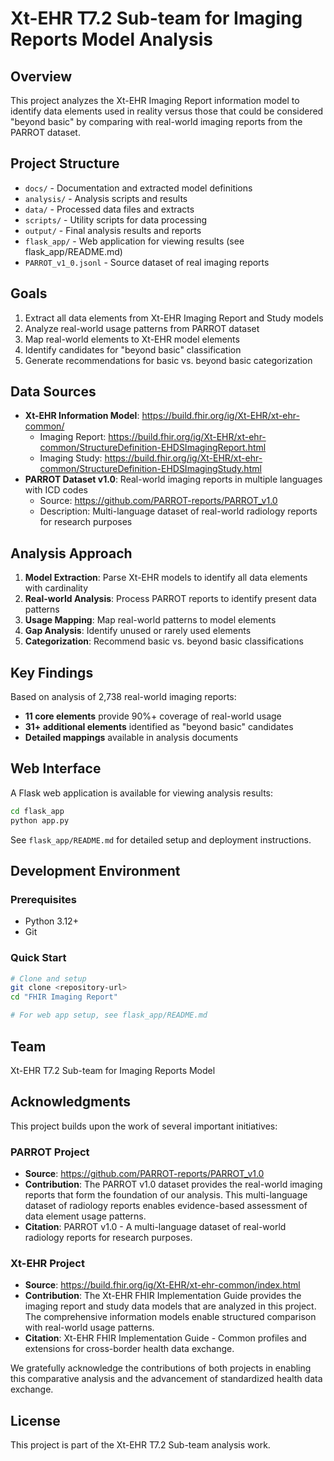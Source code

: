 # Xt-EHR T7.2 Sub-team for Imaging Reports Model Analysis

## Overview
This project analyzes the Xt-EHR Imaging Report information model to identify data elements used in reality versus those that could be considered "beyond basic" by comparing with real-world imaging reports from the PARROT dataset.

## Project Structure

- `docs/` - Documentation and extracted model definitions
- `analysis/` - Analysis scripts and results  
- `data/` - Processed data files and extracts
- `scripts/` - Utility scripts for data processing
- `output/` - Final analysis results and reports
- `flask_app/` - Web application for viewing results (see flask_app/README.md)
- `PARROT_v1_0.jsonl` - Source dataset of real imaging reports

## Goals

1. Extract all data elements from Xt-EHR Imaging Report and Study models
2. Analyze real-world usage patterns from PARROT dataset
3. Map real-world elements to Xt-EHR model elements
4. Identify candidates for "beyond basic" classification
5. Generate recommendations for basic vs. beyond basic categorization

## Data Sources

- **Xt-EHR Information Model**: https://build.fhir.org/ig/Xt-EHR/xt-ehr-common/
  - Imaging Report: https://build.fhir.org/ig/Xt-EHR/xt-ehr-common/StructureDefinition-EHDSImagingReport.html
  - Imaging Study: https://build.fhir.org/ig/Xt-EHR/xt-ehr-common/StructureDefinition-EHDSImagingStudy.html
- **PARROT Dataset v1.0**: Real-world imaging reports in multiple languages with ICD codes
  - Source: https://github.com/PARROT-reports/PARROT_v1.0
  - Description: Multi-language dataset of real-world radiology reports for research purposes

## Analysis Approach

1. **Model Extraction**: Parse Xt-EHR models to identify all data elements with cardinality
2. **Real-world Analysis**: Process PARROT reports to identify present data patterns
3. **Usage Mapping**: Map real-world patterns to model elements
4. **Gap Analysis**: Identify unused or rarely used elements
5. **Categorization**: Recommend basic vs. beyond basic classifications

## Key Findings

Based on analysis of 2,738 real-world imaging reports:

- **11 core elements** provide 90%+ coverage of real-world usage
- **31+ additional elements** identified as "beyond basic" candidates
- **Detailed mappings** available in analysis documents

## Web Interface

A Flask web application is available for viewing analysis results:

```bash
cd flask_app
python app.py
```

See `flask_app/README.md` for detailed setup and deployment instructions.

## Development Environment

### Prerequisites
- Python 3.12+
- Git

### Quick Start
```bash
# Clone and setup
git clone <repository-url>
cd "FHIR Imaging Report"

# For web app setup, see flask_app/README.md
```

## Team

Xt-EHR T7.2 Sub-team for Imaging Reports Model

## Acknowledgments

This project builds upon the work of several important initiatives:

### PARROT Project
- **Source**: https://github.com/PARROT-reports/PARROT_v1.0
- **Contribution**: The PARROT v1.0 dataset provides the real-world imaging reports that form the foundation of our analysis. This multi-language dataset of radiology reports enables evidence-based assessment of data element usage patterns.
- **Citation**: PARROT v1.0 - A multi-language dataset of real-world radiology reports for research purposes.

### Xt-EHR Project
- **Source**: https://build.fhir.org/ig/Xt-EHR/xt-ehr-common/index.html
- **Contribution**: The Xt-EHR FHIR Implementation Guide provides the imaging report and study data models that are analyzed in this project. The comprehensive information models enable structured comparison with real-world usage patterns.
- **Citation**: Xt-EHR FHIR Implementation Guide - Common profiles and extensions for cross-border health data exchange.

We gratefully acknowledge the contributions of both projects in enabling this comparative analysis and the advancement of standardized health data exchange.

## License

This project is part of the Xt-EHR T7.2 Sub-team analysis work.
